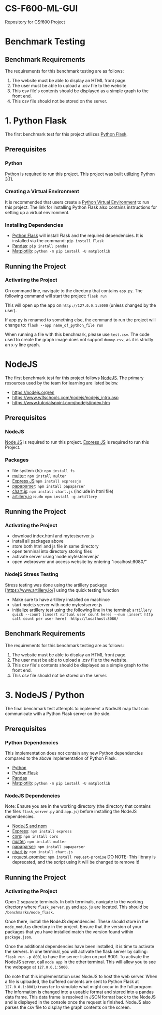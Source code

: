 # CS-F600-ML-GUI
Repository for CSf600 Project 

# Benchmark Testing
## Benchmark Requirements
The requirements for this benchmark testing are as follows:
1. The website must be able to display an HTML front page.
2. The user must be able to upload a .csv file to the website.
3. This csv file's contents should be displayed as a simple graph to the front end.
4. This csv file should not be stored on the server.


# 1. Python Flask
The first benchmark test for this project utilizes [Python Flask](https://flask.palletsprojects.com/en/2.3.x/). 
  
## Prerequisites
### Python
[Python](https://www.python.org/downloads/) is required to run this project. This project was built utilizing Python 3.11.


### Creating a Virtual Environment
It is recommended that users create a [Python Virtual Environment](https://docs.python.org/3/library/venv.html) to run this project. The link for installing Python Flask also contains instructions for setting up a virtual environment.


### Installing Dependencies
- [Python Flask](https://flask.palletsprojects.com/en/2.3.x/installation/) will install Flask and the required dependencies. It is installed via the command: `pip install Flask`
- [Pandas](https://pandas.pydata.org/): `pip install pandas`
- [Matplotlib](https://matplotlib.org/): `python -m pip install -U matplotlib`


## Running the Project
### Activating the Project
On command line, navigate to the directory that contains `app.py`. The following command will start the project: 
`flask run`

This will open up the app on `http://127.0.0.1:5000` (unless changed by the user).

If app.py is renamed to something else, the command to run the project will change to:
`flask --app name_of_python_file run`

When running a file with this benchmark, please use `test.csv`. The code used to create the graph image does not support `dummy.csv`, as it is strictly an x-y line graph.


# NodeJS
The first benchmark test for this project follows [NodeJS](https://nodejs.org/en). The primary resources used by the team for learning are listed below.
- https://nodejs.org/en
- https://www.w3schools.com/nodejs/nodejs_intro.asp
- https://www.tutorialspoint.com/nodejs/index.htm
  
## Prerequisites
### NodeJS
[Node JS](https://nodejs.org/en) is required to run this project. 
[Express JS](https://expressjs.com/) is required to run this Project.


### Packages
- file system (fs): `npm install fs`
- [multer](https://expressjs.com/en/resources/middleware/multer.html): `npm install multer`
- [Express JS](https://expressjs.com/):`npm install expressjs`
- [papaparser](https://www.papaparse.com/): `npm install papaparser`
- [chart.js](https://www.chartjs.org/): `npm install chart.js` (include  <script src="https://cdn.jsdelivr.net/npm/chart.js"></script> in html file)
- [artillery.io](https://www.npmjs.com/package/artillery) :`sudo npm install -g artillery`
  

## Running the Project
### Activating the Project
  - download index.html and mytestserver.js
  - install all packages above
  - store both html and js file in same directory
  - open terminal into directory storing files
  - activate server using 'node mytestserver.js'
  - open webroswer and access website by entering "localhost:8080/"

### NodejS Stress Testing
 Stress testing was done using the artillery package [https://www.artillery.io/] using the quick testing function

 - Make sure to have artillery installed on machince
 - start nodejs server with node mytestserver.js
 - initialize artillery test using the following line in the terminal:
`artillery quick --count [insert virtual user count here] --num [insert http call count per user here]  http://localhost:8080/`
  

## Benchmark Requirements
The requirements for this benchmark testing are as follows:
1. The website must be able to display an HTML front page.
2. The user must be able to upload a .csv file to the website.
3. This csv file's contents should be displayed as a simple graph to the front end.
4. This csv file should not be stored on the server.

# 3. NodeJS / Python
The final benchmark test attempts to implement a NodeJS map that can communicate with a Python Flask server on the side.


## Prerequisites
### Python Dependencies
This implementation does not contain any new Python dependencies compared to the above implementation of Python Flask.
- [Python](https://www.python.org/downloads/) 
- [Python Flask](https://flask.palletsprojects.com/en/2.3.x/)
- [Pandas](https://pandas.pydata.org/)
- [Matplotlib](https://matplotlib.org/): `python -m pip install -U matplotlib`


### NodeJS Dependencies
Note: Ensure you are in the working directory (the directory that contains the files `flask_server.py` and `app.js`) before installing the NodeJS dependencies.
- [NodeJS and npm](https://nodejs.org/en/download)
- [Express](https://expressjs.com/en/starter/installing.html): `npm install express`
- [cors](https://expressjs.com/en/resources/middleware/cors.html): `npm install cors`
- [multer](https://expressjs.com/en/resources/middleware/multer.html): `npm install multer`
- [papaparser](https://www.papaparse.com/): `npm install papaparser`
- [chart.js](https://www.chartjs.org/): `npm install chart.js`
- [request-promise](https://www.npmjs.com/package/request-promise): `npm install request-promise` DO NOTE: This library is deprecated, and the script using it will be changed to remove it!


## Running the Project
### Activating the Project
Open 2 separate terminals. In both terminals, navigate to the working directory where `flask_server.py` and `app.js` are located. This should be `/benchmarks/node_flask`.

Once there, install the NodeJS dependencies. These should store in the `node_modules` directory in the project. Ensure that the version of your packages that you have installed match the version found within `package.json`.

Once the additional dependencies have been installed, it is time to activate the servers. In one terminal, you will activate the flask server by calling: `flask run -p 8001` to have the server listen on port 8001. To activate the NodeJS server, call `node app` in the other terminal. This will allow you to see the webpage at `127.0.0.1:5000`. 

Do note that this implementation uses NodeJS to host the web server. When a file is uploaded, the buffered contents are sent to Python Flask at `127.0.0.1:8001/transfer` to simulate what might occur in the full program. The information is changed into a useable format and stored into a pandas data frame. This data frame is resolved in JSON format back to the NodeJS and is displayed in the console once the request is finished. NodeJS also parses the csv file to display the graph contents on the screen.